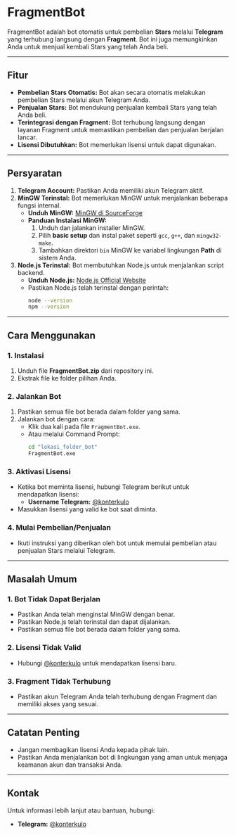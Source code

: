 # FragmentBot

FragmentBot adalah bot otomatis untuk pembelian **Stars** melalui **Telegram** yang terhubung langsung dengan **Fragment**. Bot ini juga memungkinkan Anda untuk menjual kembali Stars yang telah Anda beli.

---

## Fitur
- **Pembelian Stars Otomatis:** Bot akan secara otomatis melakukan pembelian Stars melalui akun Telegram Anda.
- **Penjualan Stars:** Bot mendukung penjualan kembali Stars yang telah Anda beli.
- **Terintegrasi dengan Fragment:** Bot terhubung langsung dengan layanan Fragment untuk memastikan pembelian dan penjualan berjalan lancar.
- **Lisensi Dibutuhkan:** Bot memerlukan lisensi untuk dapat digunakan.

---

## Persyaratan
1. **Telegram Account:** Pastikan Anda memiliki akun Telegram aktif.
2. **MinGW Terinstal:** Bot memerlukan MinGW untuk menjalankan beberapa fungsi internal. 
   - **Unduh MinGW:** [MinGW di SourceForge](https://sourceforge.net/projects/mingw/)
   - **Panduan Instalasi MinGW:**
     1. Unduh dan jalankan installer MinGW.
     2. Pilih **basic setup** dan instal paket seperti `gcc`, `g++`, dan `mingw32-make`.
     3. Tambahkan direktori `bin` MinGW ke variabel lingkungan **Path** di sistem Anda.
3. **Node.js Terinstal:** Bot membutuhkan Node.js untuk menjalankan script backend.
   - **Unduh Node.js:** [Node.js Official Website](https://nodejs.org/)
   - Pastikan Node.js telah terinstal dengan perintah:
     ```bash
     node --version
     npm --version
     ```

---

## Cara Menggunakan

### 1. Instalasi
1. Unduh file **FragmentBot.zip** dari repository ini.
2. Ekstrak file ke folder pilihan Anda.

### 2. Jalankan Bot
1. Pastikan semua file bot berada dalam folder yang sama.
2. Jalankan bot dengan cara:
   - Klik dua kali pada file `FragmentBot.exe`.
   - Atau melalui Command Prompt:
     ```bash
     cd "lokasi_folder_bot"
     FragmentBot.exe
     ```

### 3. Aktivasi Lisensi
- Ketika bot meminta lisensi, hubungi Telegram berikut untuk mendapatkan lisensi:
  - **Username Telegram:** [@konterkulo](https://t.me/konterkulo)
- Masukkan lisensi yang valid ke bot saat diminta.

### 4. Mulai Pembelian/Penjualan
- Ikuti instruksi yang diberikan oleh bot untuk memulai pembelian atau penjualan Stars melalui Telegram.

---

## Masalah Umum
### 1. Bot Tidak Dapat Berjalan
- Pastikan Anda telah menginstal MinGW dengan benar.
- Pastikan Node.js telah terinstal dan dapat dijalankan.
- Pastikan semua file bot berada dalam folder yang sama.

### 2. Lisensi Tidak Valid
- Hubungi [@konterkulo](https://t.me/konterkulo) untuk mendapatkan lisensi baru.

### 3. Fragment Tidak Terhubung
- Pastikan akun Telegram Anda telah terhubung dengan Fragment dan memiliki akses yang sesuai.

---

## Catatan Penting
- Jangan membagikan lisensi Anda kepada pihak lain.
- Pastikan Anda menjalankan bot di lingkungan yang aman untuk menjaga keamanan akun dan transaksi Anda.

---

## Kontak
Untuk informasi lebih lanjut atau bantuan, hubungi:
- **Telegram:** [@konterkulo](https://t.me/konterkulo)
